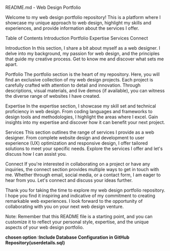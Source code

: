 README.md - Web Design Portfolio

Welcome to my web design portfolio repository! This is a platform where I showcase my unique approach to web design, highlight my skills and experiences, and provide information about the services I offer.

Table of Contents
Introduction
Portfolio
Expertise
Services
Connect

Introduction
In this section, I share a bit about myself as a web designer. I delve into my background, my passion for web design, and the principles that guide my creative process. Get to know me and discover what sets me apart.

Portfolio
The portfolio section is the heart of my repository. Here, you will find an exclusive collection of my web design projects. Each project is carefully crafted with attention to detail and innovation. Through descriptions, visual materials, and live demos (if available), you can witness the diverse range of websites I have created.

Expertise
In the expertise section, I showcase my skill set and technical proficiency in web design. From coding languages and frameworks to design tools and methodologies, I highlight the areas where I excel. Gain insights into my expertise and discover how it can benefit your next project.

Services
This section outlines the range of services I provide as a web designer. From complete website design and development to user experience (UX) optimization and responsive design, I offer tailored solutions to meet your specific needs. Explore the services I offer and let's discuss how I can assist you.

Connect
If you're interested in collaborating on a project or have any inquiries, the connect section provides multiple ways to get in touch with me. Whether through email, social media, or a contact form, I am eager to hear from you. Let's connect and discuss your ideas further.

Thank you for taking the time to explore my web design portfolio repository. I hope you find it inspiring and indicative of my commitment to creating remarkable web experiences. I look forward to the opportunity of collaborating with you on your next web design venture.

Note: Remember that this README file is a starting point, and you can customize it to reflect your personal style, expertise, and the unique aspects of your web design portfolio.

**chosen option :Include Database Configuration in GitHub Repository(userdetails.sql)**






